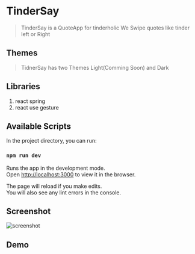 # TinderSay

> TinderSay is a QuoteApp for tinderholic
> We Swipe quotes like tinder left or Right

## Themes

> TidnerSay has two Themes Light(Comming Soon) and Dark

## Libraries

1. react spring
2. react use gesture

## Available Scripts

In the project directory, you can run:

### `npm run dev`

Runs the app in the development mode.\
Open [http://localhost:3000](http://localhost:3000) to view it in the browser.

The page will reload if you make edits.\
You will also see any lint errors in the console.

## Screenshot
![screenshot](https://firebasestorage.googleapis.com/v0/b/images-af837.appspot.com/o/TinderSay%2FScreenshot%201943-04-26%20at%2011.19.10%20AM.png?alt=media&token=39714455-361d-4f2a-872a-0fdbd7681b9e)

## Demo
